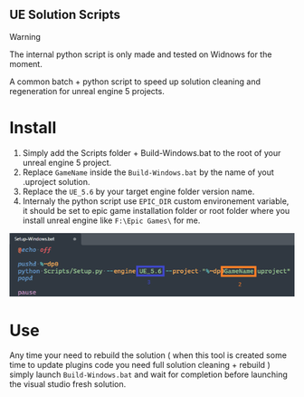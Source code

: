 UE Solution Scripts
---

> [!WARNING]
> The internal python script is only made and tested on Widnows for the moment.

A common batch + python script to speed up solution cleaning and regeneration for unreal engine 5 projects.

# Install
1. Simply add the Scripts folder + Build-Windows.bat to the root of your unreal engine 5 project.
2. Replace `GameName` inside the `Build-Windows.bat` by the name of yout .uproject solution.
3. Replace the `UE_5.6` by your target engine folder version name. 
4. Internaly the python script use `EPIC_DIR` custom environement variable, it should be set to epic game installation folder or root folder where you install unreal engine like `F:\Epic Games\` for me.

![Setup Example for 2 and 3](./Assets/Setup.png)

# Use
Any time your need to rebuild the solution ( when this tool is created some time to update plugins code you need full solution cleaning + rebuild ) simply launch `Build-Windows.bat` and wait for completion before launching the visual studio fresh solution.
